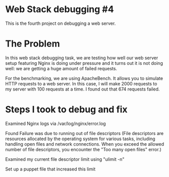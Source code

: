 # Web Stack debugging #4

This is the fourth project on debugging a web server.

# The Problem

In this web stack debugging task, we are testing how well our web server setup
featuring Nginx is doing under pressure and it turns out it is not doing
well: we are getting a huge amount of failed requests.

For the benchmarking, we are using ApacheBench. It allows you to simulate HTTP requests
to a web server. In this case, I will make 2000 requests to my server
with 100 requests at a time. I found out that 674 requests failed.

# Steps I took to debug and fix

Examined Nginx logs via /var/log/nginx/error.log

Found Failure was due to running out of file descriptors (File descriptors are resources
allocated by the operating system for various tasks, including handling open files and
network connections. When you exceed the allowed number of file descriptors, you encounter
the "Too many open files" error.)

Examined my current file descriptor limit using "ulimit -n"

Set up a puppet file that increased this limit
